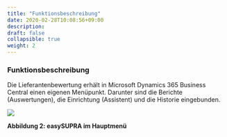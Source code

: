 ```yaml
---
title: "Funktionsbeschreibung"
date: 2020-02-28T10:08:56+09:00
description: 
draft: false
collapsible: true
weight: 2
---
```

### Funktionsbeschreibung

Die Lieferantenbewertung erhält in Microsoft Dynamics 365 Business Central einen eigenen 
Menüpunkt. Darunter sind die Berichte (Auswertungen), die Einrichtung (Assistent) und die 
Historie eingebunden.

![](images/connectornav/easysupra/Abb2.png)

**Abbildung 2: easySUPRA im Hauptmenü**

